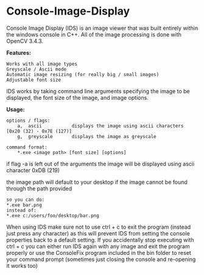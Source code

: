 # Console-Image-Display
Console Image Display (IDS) is an image viewer that was built entirely within the windows console in C++.
All of the image processing is done with OpenCV 3.4.3.

<b>Features:</b>

    Works with all image types
    Greyscale / Ascii mode
    Automatic image resizing (for really big / small images)
    Adjustable font size


IDS works by taking command line arguments specifying the image to be displayed, the font size of the image, and image options.

<b>Usage:</b>

	options / flags:
		a,	ascii			displays the image using ascii characters [0x20 (32) - 0x7E (127)]
		g,	greyscale		displays the image as greyscale
		
	command format:
		*.exe <image path> [font size] [options]

if flag -a is left out of the arguments the image will be displayed using ascii character 0xDB (219)

the image path will default to your desktop if the image cannot be found through the path provided

	so you can do:
	*.exe bar.png
	instead of:
	*.exe c:/users/foo/desktop/bar.png

When using IDS make sure not to use ctrl + c to exit the program (instead just press any character) as this will prevent IDS from setting the console properties back to a default setting. If you accidentally stop executing with ctrl + c you can either run IDS again with any image and exit the program properly or use the ConsoleFix program included in the bin folder to reset your command prompt (sometimes just closing the console and re-opening it works too)
